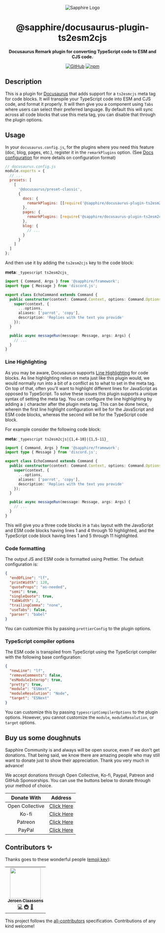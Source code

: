 <div align="center">

![Sapphire Logo](https://cdn.skyra.pw/gh-assets/sapphire-banner.png)

# @sapphire/docusaurus-plugin-ts2esm2cjs

**Docusaurus Remark plugin for converting TypeScript code to ESM and CJS code.**

[![GitHub](https://img.shields.io/github/license/sapphiredev/documentation-plugins)](https://github.com/sapphiredev/documentation-plugins/blob/main/LICENSE.md)
[![npm](https://img.shields.io/npm/v/@sapphire/docusaurus-plugin-ts2esm2cjs?color=crimson&logo=npm&style=flat-square)](https://www.npmjs.com/package/@sapphire/docusaurus-plugin-ts2esm2cjs)

</div>

## Description

This is a plugin for [Docusaurus](https://docusaurus.io) that adds support for a `ts2esmcjs` meta tag for code blocks.
It will transpile your TypeScript code into ESM and CJS code, and format it properly. It will then give you a component
using `Tabs` where users can select their preferred language. By default this will sync across all code blocks that use
this meta tag, you can disable that through the plugin options.

## Usage

In your `docusaurus.config.js`, for the plugins where you need this feature (doc, blog, pages, etc.), register it in the
`remarkPlugins` option. (See [Docs configuration][docconf] for more details on configuration format)

```js
// docusaurus.config.js
module.exports = {
  // ...
  presets: [
    [
      '@docusaurus/preset-classic',
      {
        docs: {
          remarkPlugins: [[require('@sapphire/docusaurus-plugin-ts2esm2cjs')]]
        },
        pages: {
          remarkPlugins: [require('@sapphire/docusaurus-plugin-ts2esm2cjs')]
        },
        blog: {
          // ...
        }
      }
    ]
  ]
};
```

And then use it by adding the `ts2esm2cjs` key to the code block:

**meta**: `_typescript ts2esm2cjs_`

```typescript
import { Command, Args } from '@sapphire/framework';
import type { Message } from 'discord.js';

export class EchoCommand extends Command {
  public constructor(context: Command.Context, options: Command.Options) {
    super(context, {
      ...options,
      aliases: ['parrot', 'copy'],
      description: 'Replies with the text you provide'
    });
  }

  public async messageRun(message: Message, args: Args) {
    // ...
  }
}
```

### Line Highlighting

As you may be aware, Docusaurus supports [Line Highlighting][line-highlighting] for code blocks. As line highlighting
relies on meta just like this plugin would, we would normally run into a bit of a conflict as to what to set in the meta
tag. On top of that, often you'll want to highlight different lines for JavaScript as opposed to TypeScript. To solve
these issues this plugin supports a unique syntax of setting the meta tag. You can configure the line highlighting by
adding a `|` character after the plugin meta tag. This can be done twice, wherein the first line highlight configuration
will be for the JavaScript and ESM code blocks, whereas the second will be for the TypeScript code block.

For example consider the following code block:

**meta:** `_typescript ts2esm2cjs|{1,4-10}|{1,5-11}_ `

```typescript
import { Command, Args } from '@sapphire/framework';
import type { Message } from 'discord.js';

export class EchoCommand extends Command {
  public constructor(context: Command.Context, options: Command.Options) {
    super(context, {
      ...options,
      aliases: ['parrot', 'copy'],
      description: 'Replies with the text you provide'
    });
  }

  public async messageRun(message: Message, args: Args) {
    // ...
  }
}
```

This will give you a three code blocks in a `Tabs` layout with the JavaScript and ESM code blocks having lines 1 and 4
through 10 highlighted, and the TypeScript code block having lines 1 and 5 through 11 highlighted.

### Code formatting

The output JS and ESM code is formatted using Prettier. The default configuration is:

```json
{
  "endOfLine": "lf",
  "printWidth": 120,
  "quoteProps": "as-needed",
  "semi": true,
  "singleQuote": true,
  "tabWidth": 2,
  "trailingComma": "none",
  "useTabs": false,
  "parser": "babel"
}
```

You can customize this by passing `prettierConfig` to the plugin options.

### TypeScript compiler options

The ESM code is transpiled from TypeScript using the TypeScript compiler with the following base configuration:

```json
{
  "newLine": "lf",
  "removeComments": false,
  "esModuleInterop": true,
  "pretty": true,
  "module": "ESNext",
  "moduleResolution": "Node",
  "target": "ESNext"
}
```

You can customize this by passing `typescriptCompilerOptions` to the plugin options. However, you cannot customize the
`module`, `moduleResolution`, or `target` options.

## Buy us some doughnuts

Sapphire Community is and always will be open source, even if we don't get donations. That being said, we know there are
amazing people who may still want to donate just to show their appreciation. Thank you very much in advance!

We accept donations through Open Collective, Ko-fi, Paypal, Patreon and GitHub Sponsorships. You can use the buttons
below to donate through your method of choice.

|   Donate With   |                       Address                       |
| :-------------: | :-------------------------------------------------: |
| Open Collective | [Click Here](https://sapphirejs.dev/opencollective) |
|      Ko-fi      |      [Click Here](https://sapphirejs.dev/kofi)      |
|     Patreon     |    [Click Here](https://sapphirejs.dev/patreon)     |
|     PayPal      |     [Click Here](https://sapphirejs.dev/paypal)     |

## Contributors ✨

Thanks goes to these wonderful people ([emoji key](https://allcontributors.org/docs/en/emoji-key)):

<!-- ALL-CONTRIBUTORS-LIST:START - Do not remove or modify this section -->
<!-- prettier-ignore-start -->
<!-- markdownlint-disable -->
<table>
  <tr>
    <td align="center"><a href="https://favware.tech/"><img src="https://avatars3.githubusercontent.com/u/4019718?v=4?s=100" width="100px;" alt=""/><br /><sub><b>Jeroen Claassens</b></sub></a><br /><a href="https://github.com/sapphiredev/documentation-plugins/commits?author=Favna" title="Code">💻</a> <a href="#infra-Favna" title="Infrastructure (Hosting, Build-Tools, etc)">🚇</a> <a href="#projectManagement-Favna" title="Project Management">📆</a></td>
  </tr>
</table>

<!-- markdownlint-restore -->
<!-- prettier-ignore-end -->

<!-- ALL-CONTRIBUTORS-LIST:END -->

This project follows the [all-contributors](https://github.com/all-contributors/all-contributors) specification.
Contributions of any kind welcome!

[docconf]: https://docusaurus.io/docs/api/plugins/@docusaurus/plugin-content-docs#ex-config
[line-highlighting]: https://docusaurus.io/docs/markdown-features/code-blocks#line-highlighting
